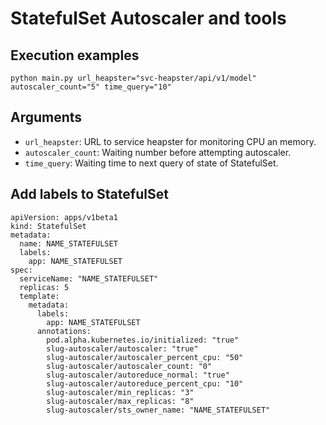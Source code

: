 # StatefulSet Autoscaler and tools

## Execution examples

```
python main.py url_heapster="svc-heapster/api/v1/model" autoscaler_count="5" time_query="10"
```

## Arguments

* `url_heapster`: URL to service heapster for monitoring CPU an memory.
* `autoscaler_count`: Waiting number before attempting autoscaler.
* `time_query`: Waiting time to next query of state of StatefulSet.

## Add labels to StatefulSet

```
apiVersion: apps/v1beta1
kind: StatefulSet
metadata:
  name: NAME_STATEFULSET
  labels:
    app: NAME_STATEFULSET
spec:
  serviceName: "NAME_STATEFULSET"
  replicas: 5
  template:
    metadata:
      labels:
        app: NAME_STATEFULSET
      annotations:
        pod.alpha.kubernetes.io/initialized: "true"
        slug-autoscaler/autoscaler: "true"
        slug-autoscaler/autoscaler_percent_cpu: "50"
        slug-autoscaler/autoscaler_count: "0"
        slug-autoscaler/autoreduce_normal: "true"
        slug-autoscaler/autoreduce_percent_cpu: "10"
        slug-autoscaler/min_replicas: "3"
        slug-autoscaler/max_replicas: "8"
        slug-autoscaler/sts_owner_name: "NAME_STATEFULSET"
```